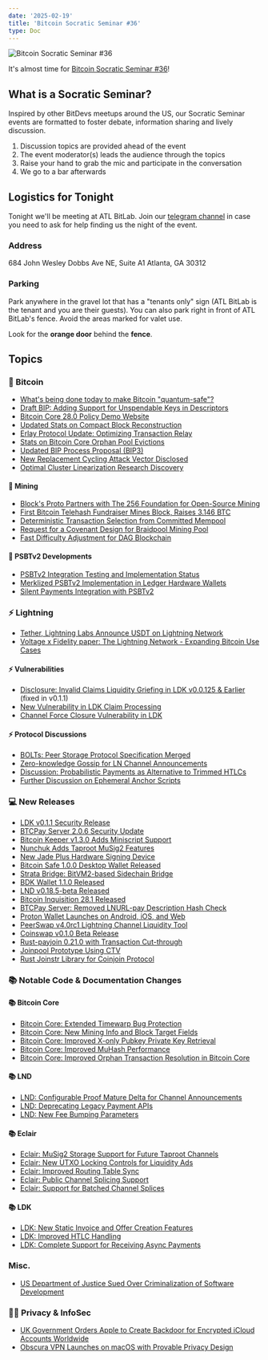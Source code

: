 ```yaml
---
date: '2025-02-19'
title: 'Bitcoin Socratic Seminar #36'
type: Doc
---
```


![Bitcoin Socratic Seminar #36](/bitcoin-socratic-seminar-36.jpg)

It's almost time for <a href="https://www.meetup.com/atlantabitdevs/">Bitcoin Socratic Seminar #36</a>!

## What is a Socratic Seminar?

Inspired by other BitDevs meetups around the US, our Socratic Seminar events are formatted to foster debate, information sharing and lively discussion.

1. Discussion topics are provided ahead of the event
2. The event moderator(s) leads the audience through the topics
3. Raise your hand to grab the mic and participate in the conversation
4. We go to a bar afterwards

## Logistics for Tonight

Tonight we'll be meeting at ATL BitLab. Join our <a href="https://atlantabitdevs.org/telegram/" target="_blank">telegram channel</a> in case you need to ask for help finding us the night of the event.

### Address

684 John Wesley Dobbs Ave NE,
Suite A1
Atlanta, GA 30312

### Parking

Park anywhere in the gravel lot that has a "tenants only" sign (ATL BitLab is the tenant and you are their guests). You can also park right in front of ATL BitLab's fence. Avoid the areas marked for valet use.

Look for the **orange door** behind the **fence**.

## Topics

### 🧡 Bitcoin

- [What's being done today to make Bitcoin "quantum-safe"?](https://bitcoin.stackexchange.com/questions/125171/what-exactly-is-being-done-today-to-make-bitcoin-quantum-safe)
- [Draft BIP: Adding Support for Unspendable Keys in Descriptors](https://bitcoinops.org/en/newsletters/2025/01/24/#draft-bip-for-unspendable-keys-in-descriptors)
- [Bitcoin Core 28.0 Policy Demo Website](https://bitcoinops.org/en/newsletters/2025/01/24/#bitcoin-core-28-0-policy-demonstration)
- [Updated Stats on Compact Block Reconstruction](https://bitcoinops.org/en/newsletters/2025/01/31/#updated-stats-on-compact-block-reconstruction)
- [Erlay Protocol Update: Optimizing Transaction Relay](https://bitcoinops.org/en/newsletters/2025/02/07/#erlay-update)
- [Stats on Bitcoin Core Orphan Pool Evictions](https://bitcoinops.org/en/newsletters/2025/02/14/#stats-on-orphan-evictions)
- [Updated BIP Process Proposal (BIP3)](https://bitcoinops.org/en/newsletters/2025/02/14/#updated-proposal-for-updated-bip-process)
- [New Replacement Cycling Attack Vector Disclosed](https://bitcoinops.org/en/newsletters/2025/01/31/#replacement-cycling-attacks-with-miner-exploitation)
- [Optimal Cluster Linearization Research Discovery](https://bitcoinops.org/en/newsletters/2025/02/07/#discovery-of-previous-research-for-finding-optimal-cluster-linearization)

#### 🧡 Mining

- [Block's Proto Partners with The 256 Foundation for Open-Source Mining](https://www.nobsbitcoin.com/blocks-proto-partners-with-the-256-foundation-to-support-open-source-bitcoin-mining/)
- [First Bitcoin Telehash Fundraiser Mines Block, Raises 3.146 BTC](https://www.nobsbitcoin.com/the-first-ever-bitcoin-hashrate-fundraiser-actually-found-a-block-2/)
- [Deterministic Transaction Selection from Committed Mempool](https://bitcoinops.org/en/newsletters/2025/02/07/#deterministic-transaction-selection-from-a-committed-mempool)
- [Request for a Covenant Design for Braidpool Mining Pool](https://bitcoinops.org/en/newsletters/2025/02/07/#request-for-a-covenant-design-supporting-braidpool)
- [Fast Difficulty Adjustment for DAG Blockchain](https://bitcoinops.org/en/newsletters/2025/02/07/#fast-difficulty-adjustment-algorithm-for-a-dag-blockchain)

#### 🧡 PSBTv2 Developments

- [PSBTv2 Integration Testing and Implementation Status](https://bitcoinops.org/en/newsletters/2025/01/24/#psbtv2-integration-testing)
- [Merklized PSBTv2 Implementation in Ledger Hardware Wallets](https://bitcoinops.org/en/newsletters/2025/01/24/#merklized-psbtv2)
- [Silent Payments Integration with PSBTv2](https://bitcoinops.org/en/newsletters/2025/01/24/#silent-payments-psbtv2)

### ⚡️ Lightning

- [Tether, Lightning Labs Announce USDT on Lightning Network](https://tether.io/news/tether-brings-usdt-to-bitcoins-lightning-network-ushering-in-a-new-era-of-unstoppable-technology/)
- [Voltage x Fidelity paper: The Lightning Network - Expanding Bitcoin Use Cases](https://x.com/voltage_cloud/status/1892228262027219202)

#### ⚡️ Vulnerabilities

- [Disclosure: Invalid Claims Liquidity Griefing in LDK v0.0.125 & Earlier](https://morehouse.github.io/lightning/ldk-invalid-claims-liquidity-griefing/) (fixed in v0.1.1)
- [New Vulnerability in LDK Claim Processing](https://bitcoinops.org/en/newsletters/2025/01/31/#vulnerability-in-ldk-claim-processing)
- [Channel Force Closure Vulnerability in LDK](https://bitcoinops.org/en/newsletters/2025/02/07/#channel-force-closure-vulnerability-in-ldk)

#### ⚡️ Protocol Discussions

- [BOLTs: Peer Storage Protocol Specification Merged](https://bitcoinops.org/en/newsletters/2025/01/31/#bolts-1110)
- [Zero-knowledge Gossip for LN Channel Announcements](https://bitcoinops.org/en/newsletters/2025/02/07/#zero-knowledge-gossip-for-ln-channel-announcements)
- [Discussion: Probabilistic Payments as Alternative to Trimmed HTLCs](https://bitcoinops.org/en/newsletters/2025/02/14/#continued-discussion-about-probabilistic-payments)
- [Further Discussion on Ephemeral Anchor Scripts](https://bitcoinops.org/en/newsletters/2025/02/14/#continued-discussion-about-ephemeral-anchor-scripts-for-ln)

### 💻 New Releases

- [LDK v0.1.1 Security Release](https://bitcoinops.org/en/newsletters/2025/01/31/#ldk-v0-1-1)
- [BTCPay Server 2.0.6 Security Update](https://bitcoinops.org/en/newsletters/2025/01/24/#btcpay-server-2-0-6)
- [Bitcoin Keeper v1.3.0 Adds Miniscript Support](https://bitcoinops.org/en/newsletters/2025/01/24/#bitcoin-keeper-adds-miniscript-support)
- [Nunchuk Adds Taproot MuSig2 Features](https://bitcoinops.org/en/newsletters/2025/01/24/#nunchuk-adds-taproot-musig2-features)
- [New Jade Plus Hardware Signing Device](https://bitcoinops.org/en/newsletters/2025/01/24/#jade-plus-signing-device-announced)
- [Bitcoin Safe 1.0.0 Desktop Wallet Released](https://bitcoinops.org/en/newsletters/2025/01/24/#bitcoin-safe-1-0-0-released)
- [Strata Bridge: BitVM2-based Sidechain Bridge](https://bitcoinops.org/en/newsletters/2025/01/24/#strata-bridge-announced)
- [BDK Wallet 1.1.0 Released](https://bitcoinops.org/en/newsletters/2025/02/07/#bdk-wallet-1-1-0)
- [LND v0.18.5-beta Released](https://bitcoinops.org/en/newsletters/2025/02/14/#lnd-v0-18-5-beta)
- [Bitcoin Inquisition 28.1 Released](https://bitcoinops.org/en/newsletters/2025/02/14/#bitcoin-inquisition-28-1)
- [BTCPay Server: Removed LNURL-pay Description Hash Check](https://bitcoinops.org/en/newsletters/2025/02/14/#btcpay-server-6580)
- [Proton Wallet Launches on Android, iOS, and Web](https://www.nobsbitcoin.com/proton-wallet-v0-0-57-0/)
- [PeerSwap v4.0rc1 Lightning Channel Liquidity Tool](https://bitcoinops.org/en/newsletters/2025/01/24/#peerswap-v4-0rc1)
- [Coinswap v0.1.0 Beta Release](https://bitcoinops.org/en/newsletters/2025/01/24/#coinswap-v0-1-0-released)
- [Rust-payjoin 0.21.0 with Transaction Cut-through](https://bitcoinops.org/en/newsletters/2025/01/24/#rust-payjoin-0-21-0-released)
- [Joinpool Prototype Using CTV](https://bitcoinops.org/en/newsletters/2025/01/24/#joinpool-prototype-using-ctv)
- [Rust Joinstr Library for Coinjoin Protocol](https://bitcoinops.org/en/newsletters/2025/01/24/#rust-joinstr-library-announced)

### 📚 Notable Code & Documentation Changes

#### 📚 Bitcoin Core

- [Bitcoin Core: Extended Timewarp Bug Protection](https://bitcoinops.org/en/newsletters/2025/01/31/#bitcoin-core-31376)
- [Bitcoin Core: New Mining Info and Block Target Fields](https://bitcoinops.org/en/newsletters/2025/01/31/#bitcoin-core-31583)
- [Bitcoin Core: Improved X-only Pubkey Private Key Retrieval](https://bitcoinops.org/en/newsletters/2025/01/31/#bitcoin-core-31590)
- [Bitcoin Core: Improved MuHash Performance](https://bitcoinops.org/en/newsletters/2025/02/07/#bitcoin-core-21590)
- [Bitcoin Core: Improved Orphan Transaction Resolution in Bitcoin Core](https://bitcoinops.org/en/newsletters/2025/01/24/#bitcoin-core-31397)

#### 📚 LND

- [LND: Configurable Proof Mature Delta for Channel Announcements](https://bitcoinops.org/en/newsletters/2025/01/24/#lnd-9405)
- [LND: Deprecating Legacy Payment APIs](https://bitcoinops.org/en/newsletters/2025/02/07/#lnd-9456)
- [LND: New Fee Bumping Parameters](https://bitcoinops.org/en/newsletters/2025/02/14/#lnd-9470)

#### 📚 Eclair

- [Eclair: MuSig2 Storage Support for Future Taproot Channels](https://bitcoinops.org/en/newsletters/2025/01/24/#eclair-2896)
- [Eclair: New UTXO Locking Controls for Liquidity Ads](https://bitcoinops.org/en/newsletters/2025/01/31/#eclair-2982)
- [Eclair: Improved Routing Table Sync](https://bitcoinops.org/en/newsletters/2025/02/07/#eclair-2983)
- [Eclair: Public Channel Splicing Support](https://bitcoinops.org/en/newsletters/2025/02/07/#eclair-2968)
- [Eclair: Support for Batched Channel Splices](https://bitcoinops.org/en/newsletters/2025/02/14/#eclair-2989)

#### 📚 LDK

- [LDK: New Static Invoice and Offer Creation Features](https://bitcoinops.org/en/newsletters/2025/01/24/#ldk-3408)
- [LDK: Improved HTLC Handling](https://bitcoinops.org/en/newsletters/2025/02/07/#ldk-3556)
- [LDK: Complete Support for Receiving Async Payments](https://bitcoinops.org/en/newsletters/2025/02/14/#ldk-3440)

### Misc.

- [US Department of Justice Sued Over Criminalization of Software Development](https://www.nobsbitcoin.com/doj-sued-over-criminalization-of-software-development/)

### 🕵️‍♂️ Privacy & InfoSec

- [UK Government Orders Apple to Create Backdoor for Encrypted iCloud Accounts Worldwide](https://www.nobsbitcoin.com/uk-government-demands-apple-to-create-backdoor-for-encrypted-icloud-accounts-worldwide/)
- [Obscura VPN Launches on macOS with Provable Privacy Design](https://www.nobsbitcoin.com/obscura-vpn-is-now-available-on-macos/)
